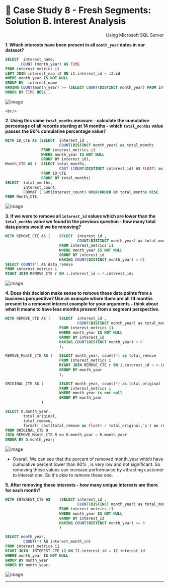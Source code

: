 # :orange: Case Study 8 - Fresh Segments: Solution B. Interest Analysis

<p align="right"> Using Microsoft SQL Server </p>

**1. Which interests have been present in all `month_year` dates in our dataset?**


 ```sql
 SELECT  interest_name, 
        COUNT (month_year) AS TIME 
FROM interest_metrics i1
LEFT JOIN interest_map i2 ON i1.interest_id = i2.id 
WHERE month_year IS NOT NULL
GROUP BY  interest_name
HAVING COUNT(month_year) >= (SELECT COUNT(DISTINCT month_year) FROM interest_metrics)
ORDER BY TIME DESC ;      
 ```

 ![image](https://user-images.githubusercontent.com/101379141/200459568-5fdabdc7-0b1a-4248-a04c-f267cc2e6160.png)


    <br/>

**2. Using this same `total_months` measure - calculate the cumulative percentage of all records starting at 14 months - which `total_months` value passes the 90% cumulative percentage value?**


```sql
WITH ID_CTE AS (SELECT  interest_id , 
                        COUNT(DISTINCT month_year) as total_months
                FROM interest_metrics i1
                WHERE month_year IS NOT NULL
                GROUP BY interest_id),
Month_CTE AS (  SELECT total_months,
                        CAST (COUNT(DISTINCT interest_id) AS FLOAT) as interest_count
                FROM ID_CTE
                GROUP BY total_months)
SELECT  total_months,
        interest_count,
        FORMAT ( SUM(interest_count) OVER(ORDER BY total_months DESC  ) / SUM(interest_count) OVER(), 'P') AS cumulative_percent  
FROM Month_CTE;
 ```

![image](https://user-images.githubusercontent.com/101379141/200459700-f4e5e70a-9c41-4e80-9cc2-29a58fe8d955.png)


**3. If we were to remove all `interest_id` values which are lower than the `total_months` value we found in the previous question - how many total data points would we be removing?**


```sql
WITH REMOVE_CTE AS (    SELECT  interest_id , 
                                COUNT(DISTINCT month_year) as total_months
                        FROM interest_metrics i1
                        WHERE month_year IS NOT NULL
                        GROUP BY interest_id
                        HAVING COUNT(DISTINCT month_year) < 6)
SELECT COUNT(*) AS data_remove
FROM interest_metrics i 
RIGHT JOIN REMOVE_CTE r ON i.interest_id = r.interest_id;

```

![image](https://user-images.githubusercontent.com/101379141/200460015-0a5d4300-d6c3-4d1d-a3f5-70c2c296f4c7.png)


**4. Does this decision make sense to remove these data points from a business perspective? Use an example where there are all 14 months present to a removed interest example for your arguments - think about what it means to have less months present from a segment perspective.**


```sql
WITH REMOVE_CTE AS (    SELECT  interest_id , 
                                COUNT(DISTINCT month_year) as total_months
                        FROM interest_metrics i1
                        WHERE month_year IS NOT NULL
                        GROUP BY interest_id
                        HAVING COUNT(DISTINCT month_year) < 6
                        ),

REMOVE_Month_CTE AS (   SELECT month_year, count(*) as total_remove
                        FROM interest_metrics i 
                        RIGHT JOIN REMOVE_CTE r ON i.interest_id = r.interest_id
                        GROUP BY month_year
                        ),

ORIGINAL_CTE AS (       SELECT month_year, count(*) as total_original
                        FROM interest_metrics i 
                        WHERE month_year is not null 
                        GROUP BY month_year 
                )

SELECT O.month_year,
        total_original,
        total_remove,
        format( cast(total_remove as float) / total_original,'p') as remove_percent
FROM ORIGINAL_CTE O
JOIN REMOVE_Month_CTE R on O.month_year = R.month_year
ORDER BY O.month_year;
```

![image](https://user-images.githubusercontent.com/101379141/200460143-4d731cbe-af40-4312-9dd1-1c5d58034478.png)

- Overall, We can see that the percent of removed month_year which have cumulative percent lower than 90% , is very low and not significant. So removing these values can increase performance by attracting customer to interest one. So it's okie to remove these one. 


**5. After removing these interests - how many unique interests are there for each month?**


```sql
WITH INTEREST_CTE AS    (SELECT interest_id , 
                                COUNT(DISTINCT month_year) as total_months
                        FROM interest_metrics i1
                        WHERE month_year IS NOT NULL
                        GROUP BY interest_id
                        HAVING COUNT(DISTINCT month_year) >= 6
                        )

SELECT month_year,
        COUNT(*) AS interest_month_cnt
FROM interest_metrics i1
RIGHT JOIN  INTEREST_CTE i2 ON I1.interest_id = I2.interest_id
WHERE month_year IS NOT NULL
GROUP BY month_year
ORDER BY month_year;
```
![image](https://user-images.githubusercontent.com/101379141/200460404-0ac74dcc-06ce-4cd4-83c0-f6096c182ab4.png)

---
